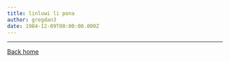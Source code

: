 ```yaml
---
title: linluwi li pona
author: gregdan3
date: 1984-12-09T00:00:00.000Z
---
```



<!-- toc -->



<!-- tocstop -->

---

[Back home](/toki-pona/)

